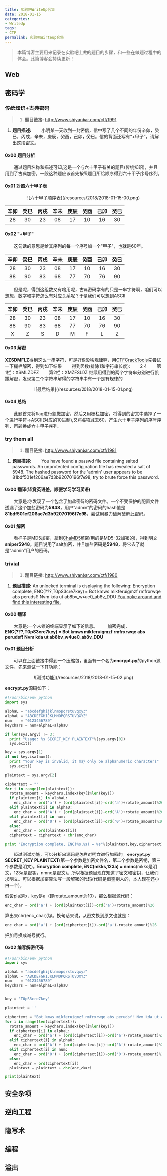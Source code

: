 ```yaml
---
title: 实验吧WriteUp合集
date: 2018-01-15
categories:
- WriteUp
tags:
- CTF
permalink: 实验吧Wirteup合集
---
```

> 本篇博客主要用来记录在实验吧上做的题目的步骤，和一些在做题过程中的体会。此篇博客会持续更新！
<!-- more -->

## Web


## 密码学


### 传统知识+古典密码
> 1. **题目链接:** http://www.shiyanbar.com/ctf/1991
1. **题目描述:**
    &emsp;&emsp;小明某一天收到一封密信，信中写了几个不同的年份辛卯，癸巳，丙戌，辛未，庚辰，癸酉，己卯，癸巳。信的背面还写有“+甲子”，请解出这段密文。

#### 0x00 题目分析
&emsp;&emsp;通过题目名称和描述可知,这是一个与六十甲子有关的题目(传统知识)，并且用到了古典加密。一般这种题应该首先按照题目所给顺序得到六十甲子序号序列。

#### 0x01 对照六十甲子表
<div align="center">
    ![六十甲子顺序表](/resources/2018/2018-01-15-00.png)
</div>

|辛卯|癸巳|丙戌|辛未|庚辰|癸酉|己卯|癸巳|
|:-:|:-:|:-:|:-:|:-:|:-:|:-:|:-:|
|28|30|23|08|17|10|16|30|

#### 0x02 "+甲子"
&emsp;&emsp;这句话的意思是给其序列的每一个序号加一个"甲子"，也就是60年。

|辛卯|癸巳|丙戌|辛未|庚辰|癸酉|己卯|癸巳|
|:-:|:-:|:-:|:-:|:-:|:-:|:-:|:-:|
|28|30|23|08|17|10|16|30|
|88|90|83|68|77|70|76|90|

&emsp;&emsp;但是呢，得到这组数又有啥用呢，古典密码学有的只是一串字符啊，咱们可以想想，数字和字符怎么有对应关系呢？于是我们可以想到ASCII

|辛卯|癸巳|丙戌|辛未|庚辰|癸酉|己卯|癸巳|
|:-:|:-:|:-:|:-:|:-:|:-:|:-:|:-:|
|28|30|23|08|17|10|16|30|
|88|90|83|68|77|70|76|90|
|X|Z|S|D|M|F|L|Z|

#### 0x03 解密
**XZSDMFLZ**得到这么一串字符，可是好像没啥规律啊，用[CTFCrackTools](https://github.com/0Chencc/CTFCrackTools-V2)先尝试一下栅栏解密，得到如下结果
&emsp;&emsp;得到因数(排除1和字符串长度):
&emsp;&emsp;2 4
&emsp;&emsp;第1栏：XSMLZDFZ
&emsp;&emsp;第2栏：XMZFSLDZ
继续用得到的两个字符串分别进行凯撒解密，发现第二个字符串解得的字符串中有一个是有规律的
<div align="center">
    ![最后结果](/resources/2018/2018-01-15-01.png)
</div>

#### 0x04 总结
&emsp;&emsp;此题首先将flag进行凯撒加密，然后又用栅栏加密，将得到的密文中选择了一个进行字符->ASCII(对应的10进制),又将每项减去60，产生六十甲子序列的序号序列，再转换成六十甲子序列。


### try them all
> 1. **题目链接:** http://www.shiyanbar.com/ctf/1981
1. **题目描述:**
    &emsp;&emsp;You have found a passwd file containing salted passwords. An unprotected configuration file has revealed a salt of 5948. The hashed password for the 'admin' user appears to be 81bdf501ef206ae7d3b92070196f7e98, try to brute force this password.

#### 0x00 翻译(毕竟英语差，顺便学习学习英语)
&emsp;&emsp;大意是:你发现了一个包含了加盐密码的密码文件。一个不受保护的配置文件透漏了这个加盐密码为**5948**，用户“admin”的密码的hash值是**81bdf501ef206ae7d3b92070196f7e98**，尝试用暴力破解破解此密码。

#### 0x01 解密
&emsp;&emsp;看样子是MD5加密，拿到[ChaMD5](http://www.chamd5.org/)解密(用的是MD5-32加密的)，得到明文**sniper5948**。题目说用了salt加密，并且加盐密码是**5948**，将它去了就是“admin”用户的密码。


### trivial
> 1. **题目链接:** http://www.shiyanbar.com/ctf/1980
1. **题目描述:**
    An unlocked terminal is displaying the following:
    Encryption complete, ENC(???,T0pS3cre7key) = Bot kmws mikferuigmzf rmfrxrwqe abs perudsf! Nvm kda ut ab8bv_w4ue0_ab8v_DDU
    [You poke around and find this interesting file.](http://ctf5.shiyanbar.com/crypto/trivial/encrypt.rar)

#### 0x00 翻译
&emsp;&emsp;大意是:一个未锁的终端显示了如下的信息。
&emsp;&emsp;加密完成，**ENC(???,T0pS3cre7key) = Bot kmws mikferuigmzf rmfrxrwqe abs perudsf! Nvm kda ut ab8bv_w4ue0_ab8v_DDU**

#### 0x01 题目分析
&emsp;&emsp;可以在上面链接中得到一个压缩包，里面有一个名为**encrypt.py**的python源文件，先来测试一下其功能：
<div align="center">
    ![测试功能](/resources/2018/2018-01-15-02.png)
</div>

**encrypt.py**源码如下：
``` python
#!/usr/bin/env python
import sys

alphaL = "abcdefghijklnmopqrstuvqxyz"
alphaU = "ABCDEFGHIJKLMNOPQRSTUVQXYZ"
num    = "0123456789"
keychars = num+alphaL+alphaU

if len(sys.argv) != 3:
  print "Usage: %s SECRET_KEY PLAINTEXT"%(sys.argv[0])  
  sys.exit() 

key = sys.argv[1] 
if not key.isalnum(): 
  print "Your key is invalid, it may only be alphanumeric characters"   
  sys.exit()   

plaintext = sys.argv[2]

ciphertext = ""
for i in range(len(plaintext)): 
  rotate_amount = keychars.index(key[i%len(key)])   
  if plaintext[i] in alphaL:  
    enc_char = ord('a') + (ord(plaintext[i])-ord('a')+rotate_amount)%26
  elif plaintext[i] in alphaU: 
    enc_char = ord('A') + (ord(plaintext[i])-ord('A')+rotate_amount)%26
  elif plaintext[i] in num:   
    enc_char = ord('0') + (ord(plaintext[i])-ord('0')+rotate_amount)%10
  else:                  
    enc_char = ord(plaintext[i])
  ciphertext = ciphertext + chr(enc_char)   

print "Encryption complete, ENC(%s,%s) = %s"%(plaintext,key,ciphertext) 

```

&emsp;&emsp;经过测试功能，可以分析出源码是怎样对明文进行加密的。**encrypt.py SECRET_KEY PLAINTEXT**(第一个参数是加密文件名，第二个参数是密钥，第三个参数是明文)。**Encryption complete, ENC(mkks,123a) = nmnc**(mkks是明文，123a是密钥，nmnc是密文)。所以根据题目现在知道了密文和密钥，让我们求明文。可以根据加密算法写一段解密的代码(代码是借鉴别人的，本人现在还小白一个)。

假设pla是b，key是a（即rotate_amount为10），那么根据源代码：
``` python
enc_char = ord('a') + (ord(plaintext[i])-ord('a')+rotate_amount)%26
```
算出来chr(enc_char)为l。换句话来说，从密文换到原文也就是：
``` python
enc_char = ord('a') + (ord(ciphertext[i])-ord('a')-rotate_amount)%26
```
把加号换成减号就行。

#### 0x02 编写解密代码
``` python
#!/usr/bin/env python
import sys

alphaL = "abcdefghijklnmopqrstuvqxyz"
alphaU = "ABCDEFGHIJKLMNOPQRSTUVQXYZ"
num    = "0123456789"
keychars = num+alphaL+alphaU


key = 'T0pS3cre7key'

plaintext = ''

ciphertext = "Bot kmws mikferuigmzf rmfrxrwqe abs perudsf! Nvm kda ut ab8bv_w4ue0_ab8v_DDU"
for i in range(len(ciphertext)):
  rotate_amount = keychars.index(key[i%len(key)])
  if ciphertext[i] in alphaL:
    enc_char = ord('a') + (ord(ciphertext[i])-ord('a')-rotate_amount)%26
  elif ciphertext[i] in alphaU:
    enc_char = ord('A') + (ord(ciphertext[i])-ord('A')-rotate_amount)%26
  elif ciphertext[i] in num:
    enc_char = ord('0') + (ord(ciphertext[i])-ord('0')-rotate_amount)%10
  else:
    enc_char = ord(ciphertext[i])
  plaintext = plaintext + chr(enc_char)

print(plaintext)
```
## 安全杂项


## 逆向工程


## 隐写术


## 编程


## 溢出